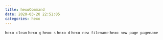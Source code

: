 ```yaml
---
title: hexoCommand
date: 2020-03-20 22:51:05
categories: hexo
---
```

`hexo clean` 
`hexo g` 
`hexo s` 
`hexo d` 
`hexo new filename`
`hexo new page pagename`

